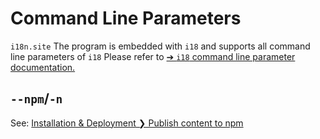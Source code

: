 # Command Line Parameters

`i18n.site` The program is embedded with `i18` and supports all command line parameters of `i18` Please refer to [➔ `i18` command line parameter documentation.](/i18/cli)

## `--npm`/`-n`

See: [Installation & Deployment ❯ Publish content to npm](/i18n.site/use#npm)